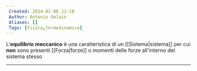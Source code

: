 ```yaml
---
 Created: 2024-01-06 12:18
 Author: Antonio Gelain
 Aliases: []
 Tags: [fisica,termodinamica]
---
```


L'**equilibrio meccanico** è una caratteristica di un [[Sistema|sistema]] per cui **non** sono presenti [[Forza|forze]] o momenti delle forze all'interno del sistema stesso

---

